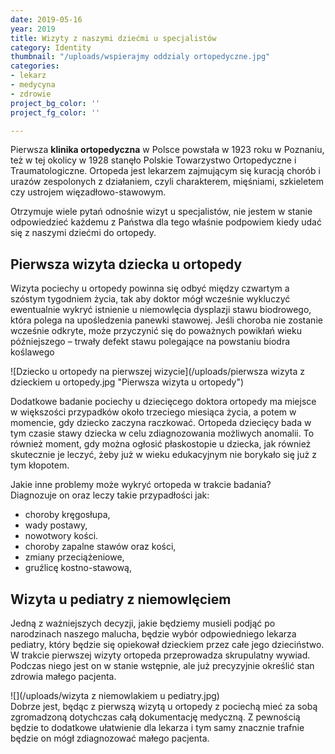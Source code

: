 ```yaml
---
date: 2019-05-16
year: 2019
title: Wizyty z naszymi dziećmi u specjalistów
category: Identity
thumbnail: "/uploads/wspierajmy oddzialy ortopedyczne.jpg"
categories:
- lekarz
- medycyna
- zdrowie
project_bg_color: ''
project_fg_color: ''

---
```

Pierwsza **klinika ortopedyczna** w Polsce powstała w 1923 roku w Poznaniu, też w tej okolicy w 1928 stanęło Polskie Towarzystwo Ortopedyczne i Traumatologiczne. Ortopeda jest lekarzem zajmującym się kuracją chorób i urazów zespolonych z działaniem, czyli charakterem, mięśniami, szkieletem czy ustrojem więzadłowo-stawowym.

Otrzymuje wiele pytań odnośnie wizyt u specjalistów, nie jestem w stanie odpowiedzieć każdemu z Państwa dla tego właśnie podpowiem kiedy udać się z naszymi dziećmi do ortopedy.

## Pierwsza wizyta dziecka u ortopedy

Wizyta pociechy u ortopedy powinna się odbyć między czwartym a szóstym tygodniem życia, tak aby doktor mógł wcześnie wykluczyć ewentualnie wykryć istnienie u niemowlęcia dysplazji stawu biodrowego, która polega na upośledzenia panewki stawowej. Jeśli choroba nie zostanie wcześnie odkryte, może przyczynić się do poważnych powikłań wieku późniejszego – trwały defekt stawu polegające na powstaniu biodra koślawego

![Dziecko u ortopedy na pierwszej wizycie](/uploads/pierwsza wizyta z dzieckiem u ortopedy.jpg "Pierwsza wizyta u ortopedy")

Dodatkowe badanie pociechy u dziecięcego doktora ortopedy ma miejsce w większości przypadków około trzeciego miesiąca życia, a potem w momencie, gdy dziecko zaczyna raczkować. Ortopeda dziecięcy bada w tym czasie stawy dziecka w celu zdiagnozowania możliwych anomalii. To również moment, gdy można ogłosić płaskostopie u dziecka, jak również skutecznie je leczyć, żeby już w wieku edukacyjnym nie borykało się już z tym kłopotem.

Jakie inne problemy może wykryć ortopeda w trakcie badania?  
Diagnozuje on oraz leczy takie przypadłości jak:

* choroby kręgosłupa,
* wady postawy,
* nowotwory kości.
* choroby zapalne stawów oraz kości,
* zmiany przeciążeniowe,
* gruźlicę kostno-stawową,

## Wizyta u pediatry z niemowlęciem

Jedną z ważniejszych decyzji, jakie będziemy musieli podjąć po narodzinach naszego malucha, będzie wybór odpowiedniego lekarza pediatry, który będzie się opiekował dzieckiem przez całe jego dzieciństwo. W trakcie pierwszej wizyty ortopeda przeprowadza skrupulatny wywiad. Podczas niego jest on w stanie wstępnie, ale już precyzyjnie określić stan zdrowia małego pacjenta.

![](/uploads/wizyta z niemowlakiem u pediatry.jpg)  
Dobrze jest, będąc z pierwszą wizytą u ortopedy z pociechą mieć za sobą zgromadzoną dotychczas całą dokumentację medyczną. Z pewnością będzie to dodatkowe ułatwienie dla lekarza i tym samy znacznie trafnie będzie on mógł zdiagnozować małego pacjenta.